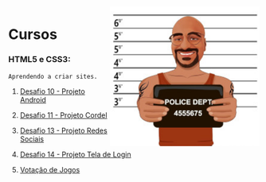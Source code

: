 <img src="imagens/Guto-pq.jpg" width="300px" align="right">

# Cursos

### **HTML5 e CSS3:**

    Aprendendo a criar sites.

   1. [Desafio 10 - Projeto Android][1]

   2. [Desafio 11 - Projeto Cordel][2]

   3. [Desafio 13 - Projeto Redes Sociais][3]

   4. [Desafio 14 - Projeto Tela de Login][4]
   
   5. [Votação de Jogos][5]

[1]: https://gutocosca.github.io/html-css/Exercícios/desafios-modulo02/des10/android.html "Curso em Vídeo - Prof. Gustavo Guanabara"

[2]: https://gutocosca.github.io/html-css/Exercícios/desafios-modulo02/des12/index.html "Curso em Vídeo - Prof. Gustavo Guanabara"

[3]: https://gutocosca.github.io/html-css/Exercícios/desafios-modulo04/des13/social.html "Curso em Vídeo - Prof. Gustavo Guanabara"

[4]: https://gutocosca.github.io/html-css/Exercícios/desafios-modulo04/des14/index.html "Curso em Vídeo - Prof. Gustavo Guanabara"

[5]: https://gutocosca.github.io/html-css/board_game/index.html

